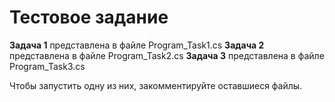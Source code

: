 ﻿# Тестовое задание

**Задача 1** представлена в файле Program_Task1.cs
**Задача 2** представлена в файле Program_Task2.cs
**Задача 3** представлена в файле Program_Task3.cs

Чтобы запустить одну из них, закомментируйте оставшиеся файлы.